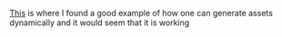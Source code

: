 [This](https://github.com/dagster-io/dagster/discussions/15119) is where I found a good example of how one can generate assets dynamically and it would seem that it is working
